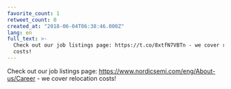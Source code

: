 ```yaml
---
favorite_count: 1
retweet_count: 0
created_at: "2018-06-04T06:38:46.000Z"
lang: en
full_text: >-
  Check out our job listings page: https://t.co/8xtfN7VBTn - we cover relocation
  costs!
---
```


Check out our job listings page:
<https://www.nordicsemi.com/eng/About-us/Career> - we cover relocation costs!
